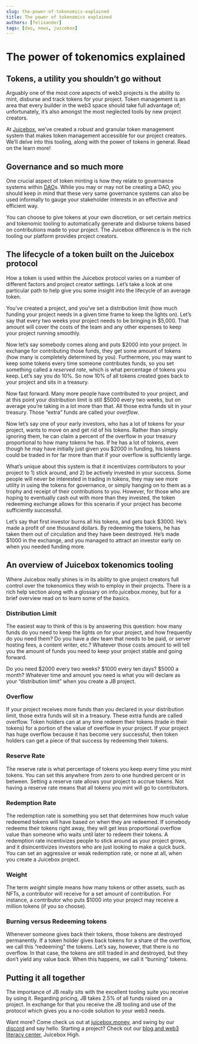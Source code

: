 ```yaml
---
slug: the-power-of-tokenomics-explained
title: The power of tokenomics explained
authors: [felixander]
tags: [dao, news, juicebox]
---
```


# The power of tokenomics explained

## Tokens, a utility you shouldn’t go without

Arguably one of the most core aspects of web3 projects is the ability to mint, disburse and track tokens for your project. Token management is an area that every builder in the web3 space should take full advantage of; unfortunately, it’s also amongst the most neglected tools by new project creators.

At [Juicebox](https://info.juicebox.money/blog/juicebox-the-token-minting-powerhouse), we’ve created a robust and granular token management system that makes token management accessible for our project creators. We’ll delve into this tooling, along with the power of tokens in general. Read on the learn more!

## Governance and so much more

One crucial aspect of token minting is how they relate to governance systems within [DAO](https://info.juicebox.money/blog/dalicious-tips-for-starting-your-first-dao)s. While you may or may not be creating a DAO, you should keep in mind that these very same governance systems can also be used informally to gauge your stakeholder interests in an effective and efficient way.

You can choose to give tokens at your own discretion, or set certain metrics and tokenomic tooling to automatically generate and disburse tokens based on contributions made to your project. The Juicebox difference is in the rich tooling our platform provides project creators.

## The lifecycle of a token built on the Juicebox protocol

How a token is used within the Juicebox protocol varies on a number of different factors and project creator settings. Let’s take a look at one particular path to help give you some insight into the lifecycle of an average token.

You’ve created a project, and you’ve set a distribution limit (how much funding your project needs in a given time frame to keep the lights on). Let’s say that every two weeks your project needs to be bringing in $5,000. That amount will cover the costs of the team and any other expenses to keep your project running smoothly.

Now let’s say somebody comes along and puts $2000 into your project. In exchange for contributing those funds, they get some amount of tokens (how many is completely determined by you). Furthermore, you may want to keep some tokens every time someone contributes funds, so you set something called a *reserved rate*, which is what percentage of tokens you keep. Let’s say you do 10%. So now 10% of all tokens created goes back to your project and sits in a treasury.

Now fast forward. Many more people have contributed to your project, and at this point your distribution limit is still $5000 every two weeks, but on average you’re taking in a lot more than that. All those extra funds sit in your treasury. Those “extra” funds are called your *overflow*.

Now let’s say one of your early investors, who has a lot of tokens for your project, wants to move on and get rid of his tokens. Rather than simply ignoring them, he can claim a percent of the overflow in your treasury proportional to how many tokens he has. If he has a lot of tokens, even though he may have initially just given you $2000 in funding, his tokens could be traded in for far more than that if your overflow is sufficiently large.

What’s unique about this system is that it incentivizes contributors to your project to 1) stick around, and 2) be actively invested in your success. Some people will never be interested in trading in tokens, they may see more utility in using the tokens for governance, or simply hanging on to them as a trophy and receipt of their contributions to you. However, for those who are hoping to eventually cash out with more than they invested, the token redeeming exchange allows for this scenario if your project has become sufficiently successful.

Let’s say that first investor burns all his tokens, and gets back $3000. He’s made a profit of one thousand dollars. By redeeming the tokens, he has taken them out of circulation and they have been destroyed. He’s made $1000 in the exchange, and you managed to attract an investor early on when you needed funding more.

## An overview of Juicebox tokenomics tooling

Where Juicebox really shines is in its ability to give project creators full control over the tokenomics they wish to employ in their projects. There is a rich help section along with a glossary on info.juicebox.money, but for a brief overview read on to learn some of the basics.

### Distribution Limit

The easiest way to think of this is by answering this question: how many funds do you need to keep the lights on for your project, and how frequently do you need them? Do you have a dev team that needs to be paid, or server hosting fees, a content writer, etc.? Whatever those costs amount to will tell you the amount of funds you need to keep your project stable and going forward.

Do you need $2000 every two weeks? $1000 every ten days? $5000 a month? Whatever time and amount you need is what you will declare as your “distribution limit” when you create a JB project.

### Overflow

If your project receives more funds than you declared in your distribution limit, those extra funds will sit in a treasury. These extra funds are called overflow. Token holders can at any time redeem their tokens (trade in their tokens) for a portion of the value of overflow in your project. If your project has huge overflow because it has become very successful, then token holders can get a piece of that success by redeeming their tokens.

### Reserve Rate

The reserve rate is what percentage of tokens you keep every time you mint tokens. You can set this anywhere from zero to one hundred percent or in between. Setting a reserve rate allows your project to accrue tokens. Not having a reserve rate means that all tokens you mint will go to contributors.

### Redemption Rate

The redemption rate is something you set that determines how much value redeemed tokens will have based on when they are redeemed. If somebody redeems their tokens right away, they will get less proportional overflow value than someone who waits until later to redeem their tokens. A redemption rate incentivizes people to stick around as your project grows, and it disincentivizes investors who are just looking to make a quick buck. You can set an aggressive or weak redemption rate, or none at all, when you create a Juicebox project.

### Weight

The term *weight* simple means how many tokens or other assets, such as NFTs, a contributor will receive for a set amount of contribution. For instance, a contributor who puts $1000 into your project may receive a million tokens (if you so choose).

### Burning versus Redeeming tokens

Whenever someone gives back their tokens, those tokens are destroyed permanently. If a token holder gives back tokens for a share of the overflow, we call this “redeeming” the tokens. Let’s say, however, that there is no overflow. In that case, the tokens are still traded in and destroyed, but they don’t yield any value back. When this happens, we call it “burning” tokens.

## Putting it all together

The importance of JB really sits with the excellent tooling suite you receive by using it. Regarding pricing, JB takes 2.5% of all funds raised on a project. In exchange for that you receive the JB tooling and use of the protocol which gives you a no-code solution to your web3 needs.

Want more? Come check us out at [juicebox.money](http://juicebox.money), and swing by our [discord](https://discord.gg/WKNztrUq) and say hello. Starting a project? Check out our [blog and web3 literacy center](http://info.juicebox.money), Juicebox High.
